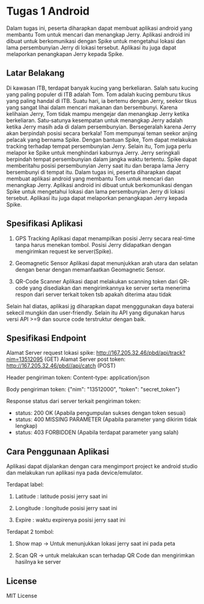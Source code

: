 # Tugas 1 Android

Dalam tugas ini, peserta diharapkan dapat membuat aplikasi android yang membantu Tom untuk mencari dan menangkap Jerry. Aplikasi android ini dibuat untuk berkomunikasi dengan Spike untuk mengetahui lokasi dan lama persembunyian Jerry di lokasi tersebut. Aplikasi itu juga dapat melaporkan penangkapan Jerry kepada Spike.

## Latar Belakang
Di kawasan ITB, terdapat banyak kucing yang berkeliaran. Salah satu kucing yang paling populer di ITB adalah Tom. Tom adalah kucing pemburu tikus yang paling handal di ITB. Suatu hari, ia bertemu dengan Jerry, seekor tikus yang sangat lihai dalam mencari makanan dan bersembunyi. Karena kelihaian Jerry, Tom tidak mampu mengejar dan menangkap Jerry ketika berkeliaran. Satu-satunya kesempatan untuk menangkap Jerry adalah ketika Jerry masih ada di dalam persembunyian. Bersegeralah karena Jerry akan berpindah posisi secara berkala!
Tom mempunyai teman seekor anjing pelacak yang bernama Spike. Dengan bantuan Spike, Tom dapat melakukan tracking terhadap tempat persembunyian Jerry. Selain itu, Tom juga perlu melapor ke Spike untuk menghindari kaburnya Jerry. Jerry seringkali berpindah tempat persembunyian dalam jangka waktu tertentu. Spike dapat memberitahu posisi persembunyian Jerry saat itu dan berapa lama Jerry bersembunyi di tempat itu.
Dalam tugas ini, peserta diharapkan dapat membuat aplikasi android yang membantu Tom untuk mencari dan menangkap Jerry. Aplikasi android ini dibuat untuk berkomunikasi dengan Spike untuk mengetahui lokasi dan lama persembunyian Jerry di lokasi tersebut. Aplikasi itu juga dapat melaporkan penangkapan Jerry kepada Spike.

## Spesifikasi Aplikasi
1. GPS Tracking
Aplikasi dapat menampilkan posisi Jerry secara real-time tanpa harus menekan tombol. Posisi Jerry didapatkan dengan mengirimkan request ke server(Spike).

2. Geomagnetic Sensor
Aplikasi dapat menunjukkan arah utara dan selatan dengan benar dengan memanfaatkan Geomagnetic Sensor.

3. QR-Code Scanner
Aplikasi dapat melakukan scanning token dari QR-code yang disediakan dan mengirimkannya ke server serta menerima respon dari server terkait token tsb apakah diterima atau tidak

Selain hal diatas, aplikasi jg diharapkan dapat mengggunakan daya baterai sekecil mungkin dan user-friendly. Selain itu API yang digunakan harus versi API >=9 dan source code terstruktur dengan baik.

## Spesifikasi Endpoint
Alamat Server request lokasi spike: http://167.205.32.46/pbd/api/track?nim=13512095 (GET)
Alamat Server post token: http://167.205.32.46/pbd//api/catch (POST)

Header pengiriman token:
Content-type: application/json

Body pengiriman token:
{"nim": "13512000", "token": "secret_token"}

Response status dari server terkait pengiriman token:
- status: 200 OK (Apabila pengumpulan sukses dengan token sesuai)
- status: 400 MISSING PARAMETER (Apabila parameter yang dikirim tidak lengkap)
- status: 403 FORBIDDEN (Apabila terdapat parameter yang salah)

## Cara Penggunaan Aplikasi
Aplikasi dapat dijalankan dengan cara mengimport project ke android studio dan melakukan run aplikasi nya pada device/emulator.

Terdapat label:

1. Latitude		: latitude posisi jerry saat ini

2. Longitude	: longitude posisi jerry saat ini

3. Expire		: waktu expirenya posisi jerry saat ini

Terdapat 2 tombol:

1. Show map -> Untuk menunjukkan lokasi jerry saat ini pada peta

2. Scan QR -> untuk melakukan scan terhadap QR Code dan mengirimkan hasilnya ke server

## License

MIT License